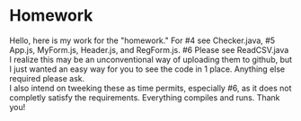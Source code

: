 # Homework

Hello, here is my work for the "homework."  For #4 see Checker.java, #5 App.js, MyForm.js, Header.js, and RegForm.js.  #6 Please see ReadCSV.java
I realize this may be an unconventional way of uploading them to github, but I just wanted an easy way for you to see the code in 1 place.  Anything else required please ask.  
I also intend on tweeking these as time permits, especially #6, as it does not completly satisfy the requirements.  Everything compiles and runs.  Thank you!
